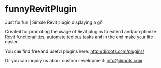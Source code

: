 # funnyRevitPlugin

Just for fun | Simple Revit plugin displaying a gif

Created for promoting the usage of Revit plugins to extend and/or optimize Revit functionalities, automate tedious tasks and in the end make your life easier. 

You can find free and useful plugins here:
http://diroots.com/plugins/

Or you can inquiry us about custom development: 
info@diroots.com 
 
